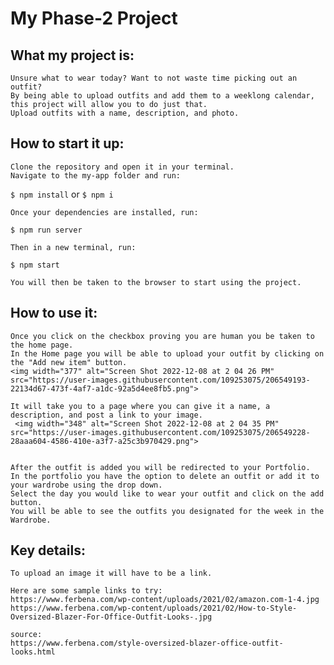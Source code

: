 # My Phase-2 Project

## What my project is:
    Unsure what to wear today? Want to not waste time picking out an outfit? 
    By being able to upload outfits and add them to a weeklong calendar, this project will allow you to do just that.
    Upload outfits with a name, description, and photo. 

## How to start it up:
    Clone the repository and open it in your terminal. 
    Navigate to the my-app folder and run:
   `$ npm install` or `$ npm i`
   
    Once your dependencies are installed, run:
   `$ npm run server` 

    Then in a new terminal, run:
   `$ npm start` 

    You will then be taken to the browser to start using the project.


## How to use it:
    Once you click on the checkbox proving you are human you be taken to the home page.
    In the Home page you will be able to upload your outfit by clicking on the "Add new item" button.
    <img width="377" alt="Screen Shot 2022-12-08 at 2 04 26 PM" src="https://user-images.githubusercontent.com/109253075/206549193-22134d67-473f-4af7-a1dc-92a5d4ee8fb5.png">

    It will take you to a page where you can give it a name, a description, and post a link to your image.
     <img width="348" alt="Screen Shot 2022-12-08 at 2 04 35 PM" src="https://user-images.githubusercontent.com/109253075/206549228-28aaa604-4586-410e-a3f7-a25c3b970429.png">
   

    After the outfit is added you will be redirected to your Portfolio.
    In the portfolio you have the option to delete an outfit or add it to your wardrobe using the drop down.
    Select the day you would like to wear your outfit and click on the add button.
    You will be able to see the outfits you designated for the week in the Wardrobe.

## Key details:
    To upload an image it will have to be a link.
    
    Here are some sample links to try:
    https://www.ferbena.com/wp-content/uploads/2021/02/amazon.com-1-4.jpg
    https://www.ferbena.com/wp-content/uploads/2021/02/How-to-Style-Oversized-Blazer-For-Office-Outfit-Looks-.jpg

    source:
    https://www.ferbena.com/style-oversized-blazer-office-outfit-looks.html























